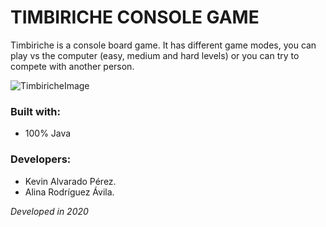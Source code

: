 # TIMBIRICHE CONSOLE GAME
Timbiriche is a console board game. It has different game modes, you can play vs the computer (easy, medium and hard levels) or you can try to compete with another person.

![TimbiricheImage](https://user-images.githubusercontent.com/103754829/190698406-98e9fa03-73c0-4a7a-b301-044b62f9af62.png)


### Built with:
- 100% Java

### Developers:
- Kevin Alvarado Pérez.
- Alina Rodríguez Ávila.

_Developed in 2020_
